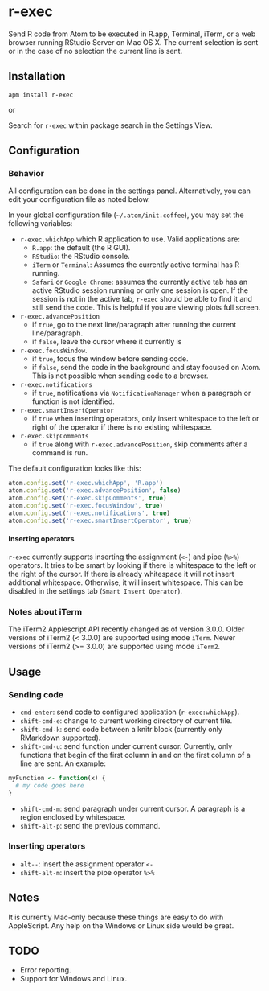 # r-exec

Send R code from Atom to be executed in R.app, Terminal, iTerm, or a web browser running RStudio Server on Mac OS X.  The current selection is sent or in the case of no selection the current line is sent.

## Installation

`apm install r-exec`

or

Search for `r-exec` within package search in the Settings View.

## Configuration

### Behavior

All configuration can be done in the settings panel. Alternatively, you can edit your configuration file as noted below.

In your global configuration file (`~/.atom/init.coffee`), you may set the following variables:

- `r-exec.whichApp` which R application to use. Valid applications are:
  - `R.app`: the default (the R GUI).
  - `RStudio`: the RStudio console.
  - `iTerm` or `Terminal`: Assumes the currently active terminal has R running.
  - `Safari` or `Google Chrome`: assumes the currently active tab has an active RStudio session running or only one session is open. If the session is not in the active tab, `r-exec` should be able to find it and still send the code. This is helpful if you are viewing plots full screen.
- `r-exec.advancePosition`
  - if `true`, go to the next line/paragraph after running the current line/paragraph.
  - if `false`, leave the cursor where it currently is
- `r-exec.focusWindow`.
  - if `true`, focus the window before sending code.
  - if `false`, send the code in the background and stay focused on Atom. This is not possible when sending code to a browser.
- `r-exec.notifications`
  - if `true`, notifications via `NotificationManager` when a paragraph or function is not identified.
- `r-exec.smartInsertOperator`
  - if `true` when inserting operators, only insert whitespace to the left or right of the operator if there is no existing whitespace.
- `r-exec.skipComments`
  - if `true` along with `r-exec.advancePosition`, skip comments after a command is run.

The default configuration looks like this:

```javascript
atom.config.set('r-exec.whichApp', 'R.app')
atom.config.set('r-exec.advancePosition', false)
atom.config.set('r-exec.skipComments', true)
atom.config.set('r-exec.focusWindow', true)
atom.config.set('r-exec.notifications', true)
atom.config.set('r-exec.smartInsertOperator', true)
```

#### Inserting operators

`r-exec` currently supports inserting the assignment (`<-`) and pipe (`%>%`) operators.
It tries to be smart by looking if there is whitespace to the left or the right of the cursor.
If there is already whitespace it will not insert additional whitespace.
Otherwise, it will insert whitespace.
This can be disabled in the settings tab (`Smart Insert Operator`).

### Notes about iTerm

The iTerm2 Applescript API recently changed as of version 3.0.0.
Older versions of iTerm2 (< 3.0.0) are supported using mode `iTerm`.
Newer versions of iTerm2 (>= 3.0.0) are supported using mode `iTerm2`.

## Usage

### Sending code

- `cmd-enter`: send code to configured application (`r-exec:whichApp`).
- `shift-cmd-e`: change to current working directory of current file.
- `shift-cmd-k`: send code between a knitr block (currently only RMarkdown supported).
- `shift-cmd-u`: send function under current cursor. Currently, only functions that begin of the first column in and on the first column of a line are sent. An example:
```r
myFunction <- function(x) {
  # my code goes here
}
```
- `shift-cmd-m`: send paragraph under current cursor. A paragraph is a region enclosed by whitespace.
- `shift-alt-p`: send the previous command.

### Inserting operators

- `alt--`: insert the assignment operator ` <- `
- `shift-alt-m`: insert the pipe operator ` %>% `

## Notes

It is currently Mac-only because these things are easy to do with AppleScript.  Any help on the Windows or Linux side would be great.

## TODO

- Error reporting.
- Support for Windows and Linux.
